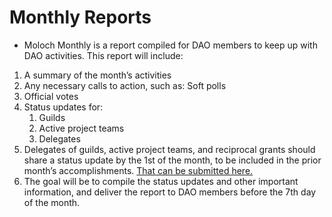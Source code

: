 # Monthly Reports

* Moloch Monthly is a report compiled for DAO members to keep up with DAO activities. This report will include: 

1. A summary of the month’s activities 
2. Any necessary calls to action, such as: Soft polls 
3. Official votes 
4. Status updates for: 
   1. Guilds 
   2. Active project teams 
   3. Delegates 
5. Delegates of guilds, active project teams, and reciprocal grants should share a status update by the 1st of the month, to be included in the prior month’s accomplishments. [That can be submitted here. ](https://www.molochdao.com/status)
6. The goal will be to compile the status updates and other important information, and deliver the report to DAO members before the 7th day of the month.
